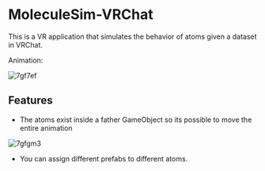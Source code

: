 # MoleculeSim-VRChat

This is a VR application that simulates the behavior of atoms given a dataset in VRChat.

Animation:

![7gf7ef](https://user-images.githubusercontent.com/8094167/228887275-f8491d00-e8cf-44c0-8c8e-9867c08a3a46.gif)

## Features

* The atoms exist inside a father GameObject so its possible to move the entire animation

![7gfgm3](https://user-images.githubusercontent.com/8094167/228888337-70e9f02d-6512-468a-9d6c-fa20d1f3cab1.gif)

* You can assign different prefabs to different atoms.
 
 
 
 
 
